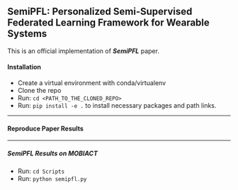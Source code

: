 ## SemiPFL: Personalized Semi-Supervised Federated Learning Framework for Wearable Systems
This is an official implementation of ***SemiPFL*** paper.

#### Installation
- Create a virtual environment with conda/virtualenv
- Clone the repo
- Run: ```cd <PATH_TO_THE_CLONED_REPO>```
- Run: ```pip install -e .``` to install necessary packages and path links.

---------

#### Reproduce Paper Results

---------
##### SemiPFL Results on MOBIACT
- Run: ```cd Scripts```
- Run: ```python semipfl.py```
